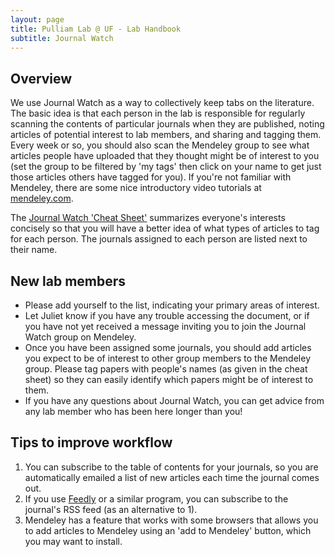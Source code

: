```yaml
---
layout: page
title: Pulliam Lab @ UF - Lab Handbook
subtitle: Journal Watch
---
```


## Overview

We use Journal Watch as a way to collectively keep tabs on the literature. The basic idea is that each person in the lab is responsible for regularly scanning the contents of particular journals when they are published, noting articles of potential interest to lab members, and sharing and tagging them. Every week or so, you should also scan the Mendeley group to see what articles people have uploaded that they thought might be of interest to you (set the group to be filtered by 'my tags' then click on your name to get just those articles others have tagged for you). If you're not familiar with Mendeley, there are some nice introductory video tutorials at [mendeley.com](http://mendeley.com).

The [Journal Watch 'Cheat Sheet'](https://docs.google.com/document/d/1I2bxZQILvxhfxSOzIwZoGBvk_dU9MYIONXUBfmfLCtQ/edit) summarizes everyone's interests concisely so that you will have a better idea of what types of articles to tag for each person. The journals assigned to each person are listed next to their name.

## New lab members

- Please add yourself to the list, indicating your primary areas of interest.
- Let Juliet know if you have any trouble accessing the document, or if you have not yet received a message inviting you to join the Journal Watch group on Mendeley.
- Once you have been assigned some journals, you should add articles you expect to be of interest to other group members to the Mendeley group. Please tag papers with people's names (as given in the cheat sheet) so they can easily identify which papers might be of interest to them.
- If you have any questions about Journal Watch, you can get advice from any lab member who has been here longer than you!

## Tips to improve workflow
1. You can subscribe to the table of contents for your journals, so you are automatically emailed a list of new articles each time the journal comes out.
2. If you use [Feedly](http://feedly.com) or a similar program, you can subscribe to the journal's RSS feed (as an alternative to 1).
3. Mendeley has a feature that works with some browsers that allows you to add articles to Mendeley using an 'add to Mendeley' button, which you may want to install.
